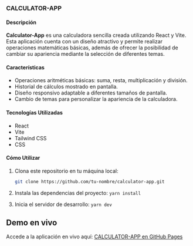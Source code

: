 ### **CALCULATOR-APP**

#### Descripción

**Calculator-App** es una calculadora sencilla creada utilizando React y Vite. Esta aplicación cuenta con un diseño atractivo y permite realizar operaciones matemáticas básicas, además de ofrecer la posibilidad de cambiar su apariencia mediante la selección de diferentes temas.

#### Características

- Operaciones aritméticas básicas: suma, resta, multiplicación y división.
- Historial de cálculos mostrado en pantalla.
- Diseño responsivo adaptable a diferentes tamaños de pantalla.
- Cambio de temas para personalizar la apariencia de la calculadora.

#### Tecnologías Utilizadas

- React
- Vite
- Tailwind CSS
- CSS

#### Cómo Utilizar

1. Clona este repositorio en tu máquina local:

   ```bash
   git clone https://github.com/tu-nombre/calculator-app.git

2. Instala las dependencias del proyecto:
`yarn install`


3. Inicia el servidor de desarrollo:
`yarn dev`

## Demo en vivo

Accede a la aplicación en vivo aquí: [CALCULATOR-APP en GitHub Pages](/https://alexiacat.github.io/calculator-app/)

